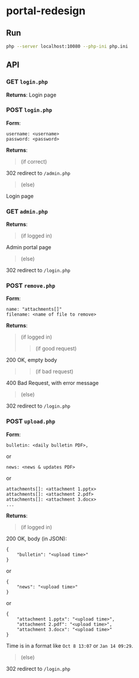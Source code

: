 # portal-redesign

## Run
```sh
php --server localhost:10080 --php-ini php.ini
```

## API
### GET `login.php`
**Returns**: Login page

### POST `login.php`
**Form**:

```
username: <username>
password: <password>
```

**Returns**:

> (if correct)

302 redirect to `/admin.php`

> (else)

Login page

### GET `admin.php`
**Returns**:

> (if logged in)

Admin portal page

> (else)

302 redirect to `/login.php`

### POST `remove.php`
**Form**:

```
name: "attachments[]"
filename: <name of file to remove>
```

**Returns**:

> (if logged in)
>> (if good request)

200 OK, empty body

>> (if bad request)

400 Bad Request, with error message

> (else)

302 redirect to `/login.php`

### POST `upload.php`
**Form**:

```
bulletin: <daily bulletin PDF>,
```
or
```
news: <news & updates PDF>
```
or
```
attachments[]: <attachment 1.pptx>
attachments[]: <attachment 2.pdf>
attachments[]: <attachment 3.docx>
...
```

**Returns**:

> (if logged in)

200 OK, body (in JSON):
```
{
    "bulletin": "<upload time>"
}
```
or
```
{
    "news": "<upload time>"
}
```
or
```
{
    "attachment 1.pptx": "<upload time>",
    "attachment 2.pdf": "<upload time>",
    "attachment 3.docx": "<upload time>"
}
```
Time is in a format like `Oct 8 13:07` or `Jan 14 09:29`.

> (else)

302 redirect to `/login.php`
